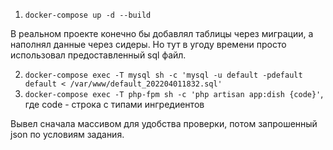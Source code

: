 1) `docker-compose up -d --build`

В реальном проекте конечно бы добавлял таблицы через миграции, а наполнял данные через сидеры.
Но тут в угоду времени просто использовал предоставленный sql файл.

2) `docker-compose exec -T mysql sh -c 'mysql -u default -pdefault default < /var/www/default_202204011832.sql'`
2) `docker-compose exec -T php-fpm sh -c 'php artisan app:dish {code}'`, где code - строка с типами ингредиентов

Вывел сначала массивом для удобства проверки, потом запрошенный json по условиям задания.

